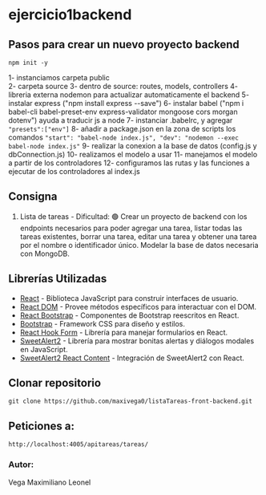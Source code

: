 ﻿# ejercicio1backend

## Pasos para crear un nuevo proyecto backend

`npm init -y`

1- instanciamos carpeta public <br>
2- carpeta source
3- dentro de source: routes, models, controllers
4- libreria externa nodemon para actualizar automaticamente el backend
5- instalar express ("npm install express --save")
6- instalar babel ("npm i babel-cli babel-preset-env express-validator mongoose cors morgan dotenv") ayuda a traducir js a node
7- instanciar .babelrc, y agregar `"presets":["env"]`
8- añadir a package.json en la zona de scripts los comandos `"start": "babel-node index.js", "dev": "nodemon --exec babel-node index.js"`
9- realizar la conexion a la base de datos (config.js y dbConnection.js)
10- realizamos el modelo a usar
11- manejamos el modelo a partir de los controladores
12- configuramos las rutas y las funciones a ejecutar de los controladores al index.js

## Consigna

1. Lista de tareas - Dificultad: 🟢
   Crear un proyecto de backend con los endpoints necesarios para poder agregar
   una tarea, listar todas las tareas existentes, borrar una tarea, editar una tarea y
   obtener una tarea por el nombre o identificador único. Modelar la base de datos
   necesaria con MongoDB.

## Librerías Utilizadas

- [React](https://reactjs.org/) - Biblioteca JavaScript para construir interfaces de usuario.
- [React DOM](https://reactjs.org/docs/react-dom.html) - Provee métodos específicos para interactuar con el DOM.
- [React Bootstrap](https://react-bootstrap.github.io/) - Componentes de Bootstrap reescritos en React.
- [Bootstrap](https://getbootstrap.com/) - Framework CSS para diseño y estilos.
- [React Hook Form](https://react-hook-form.com/) - Librería para manejar formularios en React.
- [SweetAlert2](https://sweetalert2.github.io/) - Librería para mostrar bonitas alertas y diálogos modales en JavaScript.
- [SweetAlert2 React Content](https://www.npmjs.com/package/sweetalert2-react-content) - Integración de SweetAlert2 con React.

## Clonar repositorio

```
git clone https://github.com/maxivega0/listaTareas-front-backend.git
```

## Peticiones a:

```
http://localhost:4005/apitareas/tareas/
```

### Autor:

Vega Maximiliano Leonel
